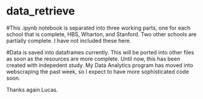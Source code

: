 # data_retrieve

#This .ipynb notebook is separated into three working parts, one for each school that is complete, HBS, Wharton, and Stanford. Two other schools are partially complete. I have not included these here. 

#Data is saved into dataframes currently. This will be ported into other files as soon as the resources are more complete. Until now, this has been created with indepedent study. My Data Analytics program has moved into webscraping the past week, so I expect to have more sophisticated code soon.  

Thanks again Lucas. 
